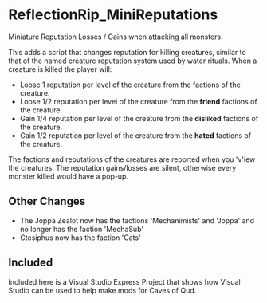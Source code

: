 # ReflectionRip_MiniReputations
Miniature Reputation Losses / Gains when attacking all monsters.

This adds a script that changes reputation for killing creatures, similar to that of the named creature reputation system used by water rituals.  When a creature is killed the player will:
* Loose 1 reputation per level of the creature from the factions of the creature.
* Loose 1/2 reputation per level of the creature from the **friend** factions of the creature.
* Gain 1/4 reputation per level of the creature from the **disliked** factions of the creature.
* Gain 1/2 reputation per level of the creature from the **hated** factions of the creature.

The factions and reputations of the creatures are reported when you 'v'iew the creatures.  The reputation gains/losses are silent, otherwise every monster killed would have a pop-up.

## Other Changes

* The Joppa Zealot now has the factions 'Mechanimists' and 'Joppa' and no longer has the faction 'MechaSub'
* Ctesiphus now has the faction 'Cats'

## Included

Included here is a Visual Studio Express Project that shows how Visual Studio can be used to help make mods for Caves of Qud.
